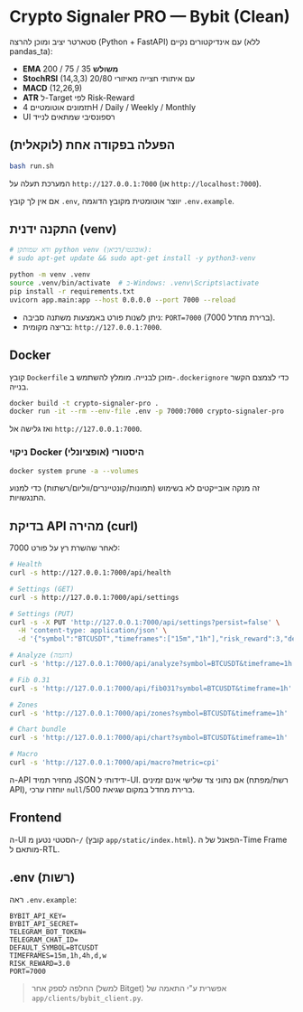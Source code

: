# Crypto Signaler PRO — Bybit (Clean)

סטארטר יציב ומוכן להרצה (Python + FastAPI) עם אינדיקטורים נקיים (ללא pandas_ta):
- **EMA משולש** 35 / 75 / 200
- **StochRSI** (14,3,3) עם איתותי חצייה מאיזורי 20/80
- **MACD** (12,26,9)
- **ATR** ל-Target לפי Risk-Reward
- תזמונים אוטומטיים 4H / Daily / Weekly / Monthly
- UI רספונסיבי שמתאים לנייד

## הפעלה בפקודה אחת (לוקאלית)
```bash
bash run.sh
```
המערכת תעלה על `http://127.0.0.1:7000` (או `http://localhost:7000`).

אם אין לך קובץ `.env`, יווצר אוטומטית מקובץ הדוגמה `.env.example`.

## התקנה ידנית (venv)
```bash
# ודא שמותקן python venv (אובונטו/דביאן):
# sudo apt-get update && sudo apt-get install -y python3-venv

python -m venv .venv
source .venv/bin/activate  # ב-Windows: .venv\Scripts\activate
pip install -r requirements.txt
uvicorn app.main:app --host 0.0.0.0 --port 7000 --reload
```

- ניתן לשנות פורט באמצעות משתנה סביבה: `PORT=7000` (ברירת מחדל 7000).
- בריצה מקומית: `http://127.0.0.1:7000`.

## Docker
קובץ `Dockerfile` מוכן לבנייה. מומלץ להשתמש ב-`.dockerignore` כדי לצמצם הקשר בנייה.
```bash
docker build -t crypto-signaler-pro .
docker run -it --rm --env-file .env -p 7000:7000 crypto-signaler-pro
```
ואז גלישה אל `http://127.0.0.1:7000`.

### ניקוי Docker היסטורי (אופציונלי)
```bash
docker system prune -a --volumes
```
זה מנקה אובייקטים לא בשימוש (תמונות/קונטיינרים/ווליום/רשתות) כדי למנוע התנגשויות.

## בדיקת API מהירה (curl)
לאחר שהשרת רץ על פורט 7000:
```bash
# Health
curl -s http://127.0.0.1:7000/api/health

# Settings (GET)
curl -s http://127.0.0.1:7000/api/settings

# Settings (PUT)
curl -s -X PUT 'http://127.0.0.1:7000/api/settings?persist=false' \
  -H 'content-type: application/json' \
  -d '{"symbol":"BTCUSDT","timeframes":["15m","1h"],"risk_reward":3,"decision_threshold":1.5,"ema":[35,75,200],"macd":[12,26,9],"stoch":[14,14,3,3]}'

# Analyze (דוגמה)
curl -s 'http://127.0.0.1:7000/api/analyze?symbol=BTCUSDT&timeframe=1h'

# Fib 0.31
curl -s 'http://127.0.0.1:7000/api/fib031?symbol=BTCUSDT&timeframe=1h'

# Zones
curl -s 'http://127.0.0.1:7000/api/zones?symbol=BTCUSDT&timeframe=1h'

# Chart bundle
curl -s 'http://127.0.0.1:7000/api/chart?symbol=BTCUSDT&timeframe=1h'

# Macro
curl -s 'http://127.0.0.1:7000/api/macro?metric=cpi'
```
ה-API מחזיר תמיד JSON ידידותי ל-UI. אם נתוני צד שלישי אינם זמינים (רשת/מפתח API), יוחזרו ערכי `null`/ברירת מחדל במקום שגיאת 500.

## Frontend
ה-UI הסטטי נטען מ-`/` (קובץ `app/static/index.html`). הפאנל של ה-Time Frame מותאם ל-RTL.

## .env (רשות)
ראה `.env.example`:
```
BYBIT_API_KEY=
BYBIT_API_SECRET=
TELEGRAM_BOT_TOKEN=
TELEGRAM_CHAT_ID=
DEFAULT_SYMBOL=BTCUSDT
TIMEFRAMES=15m,1h,4h,d,w
RISK_REWARD=3.0
PORT=7000
```

> החלפה לספק אחר (למשל Bitget) אפשרית ע"י התאמה של `app/clients/bybit_client.py`.
